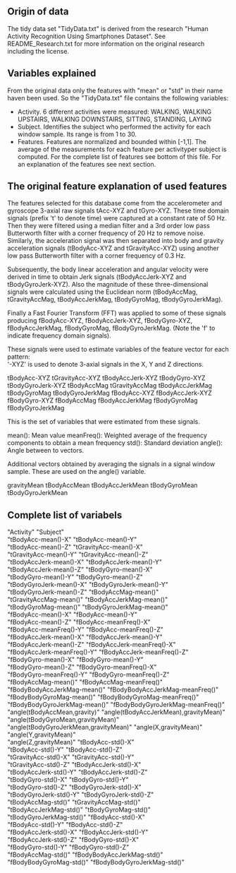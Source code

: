 ## Origin of data
The tidy data set "TidyData.txt" is derived from the research "Human Activity Recognition Using Smartphones Dataset". See README_Research.txt for more information on the original research including the license.

## Variables explained
From the original data only the features with "mean" or "std" in their name haven been used. So the "TidyData.txt" file contains the following variables:
* Activity. 6 different activities were measured: WALKING, WALKING UPSTAIRS, WALKING DOWNSTAIRS, SITTING, STANDING, LAYING
* Subject. Identifies the subject who performed the activity for each window sample. Its range is from 1 to 30.
* Features. Features are normalized and bounded within [-1,1]. The average of the measurements for each feature per activityper subject is computed. 
For the complete list of features see bottom of this file. For an explanation of the features see next section.

## The original feature explanation of used features
The features selected for this database come from the accelerometer and gyroscope 3-axial raw signals tAcc-XYZ and tGyro-XYZ. These time domain signals (prefix 't' to denote time) were captured at a constant rate of 50 Hz. Then they were filtered using a median filter and a 3rd order low pass Butterworth filter with a corner frequency of 20 Hz to remove noise. Similarly, the acceleration signal was then separated into body and gravity acceleration signals (tBodyAcc-XYZ and tGravityAcc-XYZ) using another low pass Butterworth filter with a corner frequency of 0.3 Hz. 

Subsequently, the body linear acceleration and angular velocity were derived in time to obtain Jerk signals (tBodyAccJerk-XYZ and tBodyGyroJerk-XYZ). Also the magnitude of these three-dimensional signals were calculated using the Euclidean norm (tBodyAccMag, tGravityAccMag, tBodyAccJerkMag, tBodyGyroMag, tBodyGyroJerkMag). 

Finally a Fast Fourier Transform (FFT) was applied to some of these signals producing fBodyAcc-XYZ, fBodyAccJerk-XYZ, fBodyGyro-XYZ, fBodyAccJerkMag, fBodyGyroMag, fBodyGyroJerkMag. (Note the 'f' to indicate frequency domain signals). 

These signals were used to estimate variables of the feature vector for each pattern:  
'-XYZ' is used to denote 3-axial signals in the X, Y and Z directions.

tBodyAcc-XYZ
tGravityAcc-XYZ
tBodyAccJerk-XYZ
tBodyGyro-XYZ
tBodyGyroJerk-XYZ
tBodyAccMag
tGravityAccMag
tBodyAccJerkMag
tBodyGyroMag
tBodyGyroJerkMag
fBodyAcc-XYZ
fBodyAccJerk-XYZ
fBodyGyro-XYZ
fBodyAccMag
fBodyAccJerkMag
fBodyGyroMag
fBodyGyroJerkMag

This is the set of variables that were estimated from these signals.

mean(): Mean value
meanFreq(): Weighted average of the frequency components to obtain a mean frequency
std(): Standard deviation
angle(): Angle between to vectors.

Additional vectors obtained by averaging the signals in a signal window sample. These are used on the angle() variable.

gravityMean
tBodyAccMean
tBodyAccJerkMean
tBodyGyroMean
tBodyGyroJerkMean

## Complete list of variabels
"Activity"                             "Subject"                             
"tBodyAcc-mean()-X"                    "tBodyAcc-mean()-Y"                   
"tBodyAcc-mean()-Z"                    "tGravityAcc-mean()-X"                
"tGravityAcc-mean()-Y"                 "tGravityAcc-mean()-Z"                
"tBodyAccJerk-mean()-X"                "tBodyAccJerk-mean()-Y"               
"tBodyAccJerk-mean()-Z"                "tBodyGyro-mean()-X"                  
"tBodyGyro-mean()-Y"                   "tBodyGyro-mean()-Z"                  
"tBodyGyroJerk-mean()-X"               "tBodyGyroJerk-mean()-Y"              
"tBodyGyroJerk-mean()-Z"               "tBodyAccMag-mean()"                  
"tGravityAccMag-mean()"                "tBodyAccJerkMag-mean()"              
"tBodyGyroMag-mean()"                  "tBodyGyroJerkMag-mean()"             
"fBodyAcc-mean()-X"                    "fBodyAcc-mean()-Y"                   
"fBodyAcc-mean()-Z"                    "fBodyAcc-meanFreq()-X"               
"fBodyAcc-meanFreq()-Y"                "fBodyAcc-meanFreq()-Z"               
"fBodyAccJerk-mean()-X"                "fBodyAccJerk-mean()-Y"               
"fBodyAccJerk-mean()-Z"                "fBodyAccJerk-meanFreq()-X"           
"fBodyAccJerk-meanFreq()-Y"            "fBodyAccJerk-meanFreq()-Z"           
"fBodyGyro-mean()-X"                   "fBodyGyro-mean()-Y"                  
"fBodyGyro-mean()-Z"                   "fBodyGyro-meanFreq()-X"              
"fBodyGyro-meanFreq()-Y"               "fBodyGyro-meanFreq()-Z"              
"fBodyAccMag-mean()"                   "fBodyAccMag-meanFreq()"              
"fBodyBodyAccJerkMag-mean()"           "fBodyBodyAccJerkMag-meanFreq()"      
"fBodyBodyGyroMag-mean()"              "fBodyBodyGyroMag-meanFreq()"         
"fBodyBodyGyroJerkMag-mean()"          "fBodyBodyGyroJerkMag-meanFreq()"     
"angle(tBodyAccMean,gravity)"          "angle(tBodyAccJerkMean),gravityMean)"
"angle(tBodyGyroMean,gravityMean)"     "angle(tBodyGyroJerkMean,gravityMean)"
"angle(X,gravityMean)"                 "angle(Y,gravityMean)"                
"angle(Z,gravityMean)"                 "tBodyAcc-std()-X"                    
"tBodyAcc-std()-Y"                     "tBodyAcc-std()-Z"                    
"tGravityAcc-std()-X"                  "tGravityAcc-std()-Y"                 
"tGravityAcc-std()-Z"                  "tBodyAccJerk-std()-X"                
"tBodyAccJerk-std()-Y"                 "tBodyAccJerk-std()-Z"                
"tBodyGyro-std()-X"                    "tBodyGyro-std()-Y"                   
"tBodyGyro-std()-Z"                    "tBodyGyroJerk-std()-X"               
"tBodyGyroJerk-std()-Y"                "tBodyGyroJerk-std()-Z"               
"tBodyAccMag-std()"                    "tGravityAccMag-std()"                
"tBodyAccJerkMag-std()"                "tBodyGyroMag-std()"                  
"tBodyGyroJerkMag-std()"               "fBodyAcc-std()-X"                    
"fBodyAcc-std()-Y"                     "fBodyAcc-std()-Z"                    
"fBodyAccJerk-std()-X"                 "fBodyAccJerk-std()-Y"                
"fBodyAccJerk-std()-Z"                 "fBodyGyro-std()-X"                   
"fBodyGyro-std()-Y"                    "fBodyGyro-std()-Z"                   
"fBodyAccMag-std()"                    "fBodyBodyAccJerkMag-std()"           
"fBodyBodyGyroMag-std()"               "fBodyBodyGyroJerkMag-std()" 